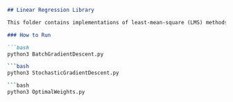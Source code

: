 ```markdown
## Linear Regression Library

This folder contains implementations of least-mean-square (LMS) methods using batch-gradient and stochastic gradient.

### How to Run

```bash
python3 BatchGradientDescent.py

```bash
python3 StochasticGradientDescent.py

```bash
python3 OptimalWeights.py